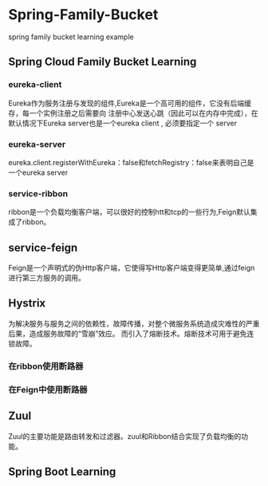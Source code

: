 # Spring-Family-Bucket
spring family bucket learning example
## Spring Cloud Family Bucket Learning
### eureka-client
Eureka作为服务注册与发现的组件,Eureka是一个高可用的组件，它没有后端缓存，每一个实例注册之后需要向
注册中心发送心跳（因此可以在内存中完成），在默认情况下Eureka server也是一个eureka client ,
必须要指定一个 server
### eureka-server
eureka.client.registerWithEureka：false和fetchRegistry：false来表明自己是一个eureka server
### service-ribbon
ribbon是一个负载均衡客户端，可以很好的控制htt和tcp的一些行为,Feign默认集成了ribbon。
## service-feign
Feign是一个声明式的伪Http客户端，它使得写Http客户端变得更简单,通过feign进行第三方服务的调用。
## Hystrix
为解决服务与服务之间的依赖性，故障传播，对整个微服务系统造成灾难性的严重后果，造成服务故障的“雪崩”效应。
而引入了熔断技术。熔断技术可用于避免连锁故障。
### 在ribbon使用断路器
### 在Feign中使用断路器
## Zuul
Zuul的主要功能是路由转发和过滤器。zuul和Ribbon结合实现了负载均衡的功能。

## Spring Boot Learning
